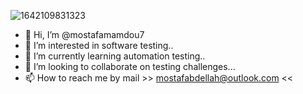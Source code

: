 
![1642109831323](https://user-images.githubusercontent.com/104687525/212586002-4a3d2cbd-fc1b-4eae-bfb2-1bac93773649.jpeg)

- 👋 Hi, I’m @mostafamamdou7
- 👀 I’m interested in software testing..
- 🌱 I’m currently learning automation testing..
- 💞️ I’m looking to collaborate on testing challenges...
- 📫 How to reach me by mail >>
     mostafabdellah@outlook.com <<

<!---
mostafamamdou7/mostafamamdou7 is a ✨ special ✨ repository because its `README.md` (this file) appears on your GitHub profile.
You can click the Preview link to take a look at your changes.
--->
